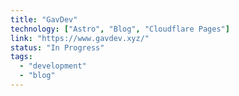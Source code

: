 ```yaml
---
title: "GavDev"
technology: ["Astro", "Blog", "Cloudflare Pages"]
link: "https://www.gavdev.xyz/"
status: "In Progress"
tags:
  - "development"
  - "blog"
---
```

